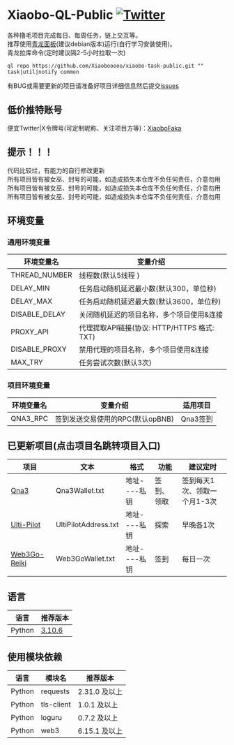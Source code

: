 # Xiaobo-QL-Public [![Twitter](https://img.shields.io/twitter/follow/0xiaobo)](https://twitter.com/intent/follow?screen_name=0xiaobo)

各种撸毛项目完成每日、每周任务，链上交互等。  
推荐使用[青龙面板](https://github.com/whyour/qinglong)(建议debian版本)运行(自行学习安装使用)。  
青龙拉库命令(定时建议隔2-5小时拉取一次)

```
ql repo https://github.com/Xiaobooooo/xiaobo-task-public.git "" task|util|notify common
```

有BUG或需要更新的项目请准备好项目详细信息然后提交[issues](https://github.com/Xiaobooooo/xiaobo-ql-open/issues)

## 低价推特账号

便宜Twitter|X令牌号(可定制昵称、关注项目方等)：[XiaoboFaka](https://www.xiaobofaka.xyz/)

## 提示！！！

代码比较烂，有能力的自行修改更新  
所有项目皆有被女巫、封号的可能，如造成损失本仓库不负任何责任，介意勿用  
所有项目皆有被女巫、封号的可能，如造成损失本仓库不负任何责任，介意勿用  
所有项目皆有被女巫、封号的可能，如造成损失本仓库不负任何责任，介意勿用

## 环境变量

### 通用环境变量

| 环境变量名         | 变量介绍                              | 
|---------------|-----------------------------------|
| THREAD_NUMBER | 线程数(默认5线程 )                       | 
| DELAY_MIN     | 任务启动随机延迟最小数(默认300，单位秒)            | 
| DELAY_MAX     | 任务启动随机延迟最大数(默认3600，单位秒)           |
| DISABLE_DELAY | 关闭随机延迟的项目名称，多个项目使用&连接             |
| PROXY_API     | 代理提取API链接(协议: HTTP/HTTPS 格式: TXT) |
| DISABLE_PROXY | 禁用代理的项目名称，多个项目使用&连接               |
| MAX_TRY       | 任务尝试次数(默认3次)                      | 

### 项目环境变量

| 环境变量名    | 变量介绍                  | 适用项目   |
|----------|-----------------------|--------|
| QNA3_RPC | 签到发送交易使用的RPC(默认opBNB) | Qna3签到 |

## 已更新项目(点击项目名跳转项目入口)

| 项目                                                            | 文本                   | 格式       | 功能    | 建议定时             |
|---------------------------------------------------------------|----------------------|----------|-------|------------------|
| [Qna3](https://qna3.ai/vote)                                  | Qna3Wallet.txt       | 地址----私钥 | 签到、领取 | 签到每天1次、领取一个月1-3次 |
| [Ulti-Pilot](https://pilot.ultiverse.io/?inviteCode=8dKkU)    | UltiPilotAddress.txt | 地址----私钥 | 探索    | 早晚各1次            |
| [Web3Go-Reiki](https://reiki.web3go.xyz?ref=80621285de961cb2) | Web3GoWallet.txt     | 地址----私钥 | 签到    | 每日一次             |

## 语言

| 语言     | 推荐版本                                                            |
|--------|-----------------------------------------------------------------|
| Python | [3.10.6](https://www.python.org/downloads/release/python-3106/) |

## 使用模块依赖

| 语言     | 模块名        | 推荐版本       | 
|--------|------------|------------|
| Python | requests   | 2.31.0 及以上 |
| Python | tls-client | 1.0.1 及以上  |
| Python | loguru     | 0.7.2 及以上  |
| Python | web3       | 6.15.1 及以上 |

